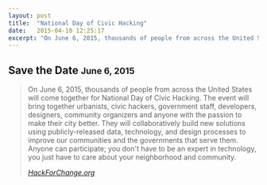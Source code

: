 ```yaml
---
layout: post
title:  "National Day of Civic Hacking"
date:   2015-04-10 12:25:17
excerpt: "On June 6, 2015, thousands of people from across the United States will come together for National Day of Civic Hacking"
---
```


<h2>
	Save the Date <small>June 6, 2015</small>
</h2>

<blockquote>
	<p>
		On June 6, 2015, thousands of people from across the United States will come together for National Day of Civic Hacking. The event will bring together urbanists, civic hackers, government staff, developers, designers, community organizers and anyone with the passion to make their city better. They will collaboratively build new solutions using publicly-released data, technology, and design processes to improve our communities and the governments that serve them. Anyone can participate; you don't have to be an expert in technology, you just have to care about your neighborhood and community.
	</p>
	<footer class="pull-right">
		<cite title="Hack for Change">
			<a href="http://hackforchange.org/" target="_blank">HackForChange.org</a>
		</cite>
	</footer>
</blockquote>